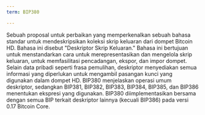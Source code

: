 ```yaml
---
term: BIP380

---
```

Sebuah proposal untuk perbaikan yang memperkenalkan sebuah bahasa standar untuk mendeskripsikan koleksi skrip keluaran dari dompet Bitcoin HD. Bahasa ini disebut "Deskriptor Skrip Keluaran." Bahasa ini bertujuan untuk menstandarkan cara untuk merepresentasikan dan mengelola skrip keluaran, untuk memfasilitasi pencadangan, ekspor, dan impor dompet. Selain data pribadi seperti frasa pemulihan, deskriptor menyediakan semua informasi yang diperlukan untuk mengambil pasangan kunci yang digunakan dalam dompet HD. BIP380 menjelaskan operasi umum deskriptor, sedangkan BIP381, BIP382, BIP383, BIP384, BIP385, dan BIP386 menentukan ekspresi yang digunakan. BIP380 diimplementasikan bersama dengan semua BIP terkait deskriptor lainnya (kecuali BIP386) pada versi 0.17 Bitcoin Core.